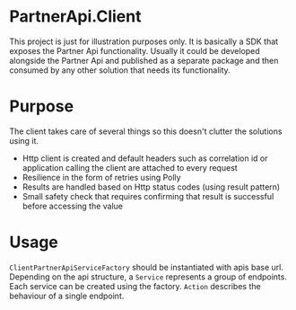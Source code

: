 # PartnerApi.Client

This project is just for illustration purposes only. It is basically a SDK that exposes the Partner Api functionality. 
Usually it could be developed alongside the Partner Api and published as a separate package and then consumed by 
any other solution that needs its functionality.

# Purpose

The client takes care of several things so this doesn't clutter the solutions using it. 

* Http client is created and default headers such as correlation id or application calling the client
  are attached to every request
* Resilience in the form of retries using Polly
* Results are handled based on Http status codes (using result pattern)
* Small safety check that requires confirming that result is successful before accessing the value

# Usage

`ClientPartnerApiServiceFactory` should be instantiated with apis base url. Depending on the api structure, a
`Service` represents a group of endpoints. Each service can be created using the factory. `Action` describes the 
behaviour of a single endpoint.
